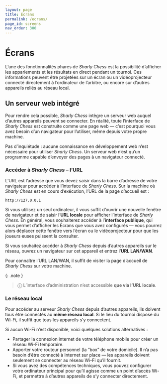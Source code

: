 ```yaml
---
layout: page
title: Écrans
permalink: /ecrans/
page_id: screens
nav_order: 300
---
```


# Écrans

L’une des fonctionnalités phares de _Sharly Chess_ est la possibilité d’afficher les appariements et les résultats en direct pendant un tournoi.
Ces informations peuvent être projetées sur un écran ou un vidéoprojecteur connecté directement à l’ordinateur de l’arbitre, ou encore sur d’autres appareils reliés au réseau local.

## Un serveur web intégré

Pour rendre cela possible, _Sharly Chess_ intègre un serveur web auquel d’autres appareils peuvent se connecter.
En réalité, toute l’interface de _Sharly Chess_ est construite comme une page web — c’est pourquoi vous avez besoin d’un navigateur pour l’utiliser, même depuis votre propre machine.

Pas d’inquiétude : aucune connaissance en développement web n’est nécessaire pour utiliser _Sharly Chess_.
Un serveur web n’est qu’un programme capable d’envoyer des pages à un navigateur connecté.

### Accéder à _Sharly Chess_ – l’URL

L’URL est l’adresse que vous devez saisir dans la barre d’adresse de votre navigateur pour accéder à l’interface de _Sharly Chess_.
Sur la machine où _Sharly Chess_ est en cours d’exécution, l’URL de la page d’accueil est :

```
http://127.0.0.1
```

Si vous utilisez un seul ordinateur, il vous suffit d’ouvrir une nouvelle fenêtre de navigateur et de saisir l’**URL locale** pour afficher l’interface de _Sharly Chess_.
En général, vous souhaiterez accéder à l’**interface publique**, qui vous permet d’afficher les Écrans que vous avez configurés — vous pourrez alors déplacer cette fenêtre vers l’écran ou le vidéoprojecteur pour que les joueurs·euses puissent la consulter.

Si vous souhaitez accéder à _Sharly Chess_ depuis d’autres appareils sur le réseau, ouvrez un navigateur sur cet appareil et entrez l’**URL LAN/WAN**.

Pour connaître l’URL LAN/WAN, il suffit de visiter la page d’accueil de _Sharly Chess_ sur votre machine.

{: .note }
> ⓘ L’interface d’administration n’est accessible **que via l’URL locale**.

### Le réseau local

Pour accéder au serveur _Sharly Chess_ depuis d’autres appareils, ils doivent tous être connectés au **même réseau local**.
Si le lieu du tournoi dispose du Wi-Fi, il suffit que tous les appareils s’y connectent.

Si aucun Wi-Fi n’est disponible, voici quelques solutions alternatives :

- Partager la connexion internet de votre téléphone mobile pour créer un réseau Wi-Fi temporaire.
- Apporter votre routeur personnel (la “box” de votre domicile). Il n’a pas besoin d’être connecté à Internet sur place — les appareils doivent seulement se connecter au réseau Wi-Fi qu’il fournit.
- Si vous avez des compétences techniques, vous pouvez configurer votre ordinateur principal pour qu’il agisse comme un point d’accès Wi-Fi, et permettre à d’autres appareils de s’y connecter directement.
